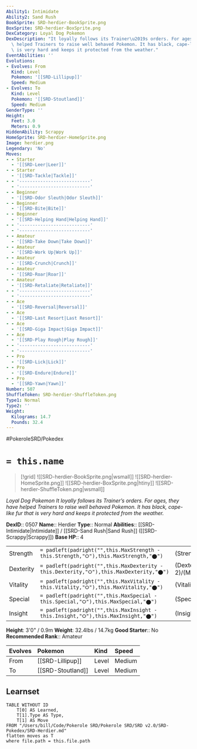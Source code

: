 ```yaml
---
Ability1: Intimidate
Ability2: Sand Rush
BookSprite: SRD-herdier-BookSprite.png
BoxSprite: SRD-herdier-BoxSprite.png
DexCategory: Loyal Dog Pokemon
DexDescription: "It loyally follows its Trainer\u2019s orders. For ages, they have\
  \ helped Trainers to raise well behaved Pokemon. It has black, cape-like fur that\
  \ is very hard and keeps it protected from the weather."
EventAbilities: ''
Evolutions:
- Evolves: From
  Kind: Level
  Pokemon: '[[SRD-Lillipup]]'
  Speed: Medium
- Evolves: To
  Kind: Level
  Pokemon: '[[SRD-Stoutland]]'
  Speed: Medium
GenderType: ''
Height:
  Feet: 3.0
  Meters: 0.9
HiddenAbility: Scrappy
HomeSprite: SRD-herdier-HomeSprite.png
Image: herdier.png
Legendary: 'No'
Moves:
- - Starter
  - '[[SRD-Leer|Leer]]'
- - Starter
  - '[[SRD-Tackle|Tackle]]'
- - '---------------------------'
  - '---------------------------'
- - Beginner
  - '[[SRD-Odor Sleuth|Odor Sleuth]]'
- - Beginner
  - '[[SRD-Bite|Bite]]'
- - Beginner
  - '[[SRD-Helping Hand|Helping Hand]]'
- - '---------------------------'
  - '---------------------------'
- - Amateur
  - '[[SRD-Take Down|Take Down]]'
- - Amateur
  - '[[SRD-Work Up|Work Up]]'
- - Amateur
  - '[[SRD-Crunch|Crunch]]'
- - Amateur
  - '[[SRD-Roar|Roar]]'
- - Amateur
  - '[[SRD-Retaliate|Retaliate]]'
- - '---------------------------'
  - '---------------------------'
- - Ace
  - '[[SRD-Reversal|Reversal]]'
- - Ace
  - '[[SRD-Last Resort|Last Resort]]'
- - Ace
  - '[[SRD-Giga Impact|Giga Impact]]'
- - Ace
  - '[[SRD-Play Rough|Play Rough]]'
- - '---------------------------'
  - '---------------------------'
- - Pro
  - '[[SRD-Lick|Lick]]'
- - Pro
  - '[[SRD-Endure|Endure]]'
- - Pro
  - '[[SRD-Yawn|Yawn]]'
Number: 507
ShuffleToken: SRD-herdier-ShuffleToken.png
Type1: Normal
Type2: ''
Weight:
  Kilograms: 14.7
  Pounds: 32.4
---
```


#PokeroleSRD/Pokedex

# `= this.name`

> [!grid]
> ![[SRD-herdier-BookSprite.png|wsmall]]
> ![[SRD-herdier-HomeSprite.png]]
> ![[SRD-herdier-BoxSprite.png|htiny]]
> ![[SRD-herdier-ShuffleToken.png|wsmall]]


*Loyal Dog Pokemon*
*It loyally follows its Trainer’s orders. For ages, they have helped Trainers to raise well behaved Pokemon. It has black, cape-like fur that is very hard and keeps it protected from the weather.*

**DexID**:: 0507
**Name**:: Herdier
**Type**:: Normal
**Abilities**:: [[SRD-Intimidate|Intimidate]] / [[SRD-Sand Rush|Sand Rush]] ([[SRD-Scrappy|Scrappy]])
**Base HP**:: 4

|           |                                                                                        |                                          |
| --------- | -------------------------------------------------------------------------------------- | ---------------------------------------- |
| Strength  | `= padleft(padright("",this.MaxStrength - this.Strength,"⭘"),this.MaxStrength,"⬤")`    | (Strength::2)/(MaxStrength::5)   |
| Dexterity | `= padleft(padright("",this.MaxDexterity - this.Dexterity,"⭘"),this.MaxDexterity,"⬤")` | (Dexterity:: 2)/(MaxDexterity::4) |
| Vitality  | `= padleft(padright("",this.MaxVitality - this.Vitality,"⭘"),this.MaxVitality,"⬤")`    | (Vitality::2)/(MaxVitality::4)   |
| Special   | `= padleft(padright("",this.MaxSpecial - this.Special,"⭘"),this.MaxSpecial,"⬤")`       | (Special::1)/(MaxSpecial::3)     |
| Insight   | `= padleft(padright("",this.MaxInsight - this.Insight,"⭘"),this.MaxInsight,"⬤")`       | (Insight::2)/(MaxInsight::4)     |

**Height**: 3'0" / 0.9m
**Weight**: 32.4lbs / 14.7kg
**Good Starter**:: No
**Recommended Rank**:: Amateur

| Evolves   | Pokemon           | Kind   | Speed   |
|:----------|:------------------|:-------|:--------|
| From      | [[SRD-Lillipup]]  | Level  | Medium  |
| To        | [[SRD-Stoutland]] | Level  | Medium  |

## Learnset

```dataview
TABLE WITHOUT ID
    T[0] AS Learned,
    T[1].Type AS Type,
    T[1] AS Move
FROM "/Users/bill/Code/Pokerole SRD/Pokerole SRD/SRD v2.0/SRD-Pokedex/SRD-Herdier.md"
flatten moves as T
where file.path = this.file.path
```
